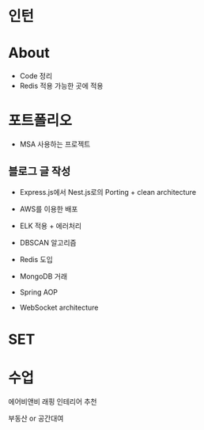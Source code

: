 # 인턴

# About

- Code 정리
- Redis 적용 가능한 곳에 적용
# 포트폴리오
- MSA 사용하는 프로젝트

## 블로그 글 작성

- Express.js에서 Nest.js로의 Porting + clean architecture
- AWS를 이용한 배포
- ELK 적용 + 에러처리
- DBSCAN 알고리즘
- Redis 도입
- MongoDB 거래

- Spring AOP
- WebSocket architecture

# SET

# 수업
에어비앤비 래핑
인테리어 추천

부동산 or 공간대여